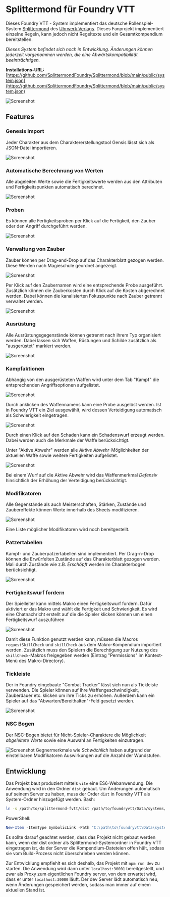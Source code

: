 # Splittermond für Foundry VTT

Dieses Foundry VTT - System implementiert das deutsche Rollenspiel-System [Splittermond](https://splittermond.de/) des [Uhrwerk Verlags](https://www.uhrwerk-verlag.de/). Dieses Fanprojekt implementiert einzelne Regeln, kann jedoch nicht Regeltexte und ein Gesamtkompendium bereitstellen. 

*Dieses System befindet sich noch in Entwicklung. Änderungen können jederzeit vorgenommen werden, die eine Abwärtskompatibilität beeinträchtigen.*

**Installations-URL:**  [https://github.com/SplittermondFoundry/Splittermond/blob/main/public/system.json](https://github.com/SplittermondFoundry/Splittermond/blob/main/public/system.json)

![Screenshot](public/screenshots/character-sheet-general.png)

## Features
### Genesis Import
Jeder Charakter aus dem Charaktererstellungstool Gensis lässt sich als JSON-Datei importieren.

![Screenshot](public/screenshots/genesis-import.gif)

### Automatische Berechnung von Werten
Alle abgeleiten Werte sowie die Fertigkeitswerte werden aus den Attributen und Fertigkeitspunkten automatisch berechnet.

![Screenshot](public/screenshots/character-sheet-skills.png)

### Proben
Es können alle Fertigkeitsproben per Klick auf die Fertigkeit, den Zauber oder den Angriff durchgeführt werden.

![Screenshot](public/screenshots/standard-check.gif)

### Verwaltung von Zauber
Zauber können per Drag-and-Drop auf das Charakterblatt gezogen werden. Diese Werden nach Magieschule geordnet angezeigt.

![Screenshot](public/screenshots/character-sheet-spells.png)

Per Klick auf den Zaubernamen wird eine entsprechende Probe ausgeführt. Zusätzlich können die Zauberkosten durch Klick auf die Kosten abgerechnet werden. Dabei können die kanalisierten Fokuspunkte nach Zauber getrennt verwaltet werden.

![Screenshot](public/screenshots/spell-check.gif)

### Ausrüstung
Alle Ausrüstungsgegenstände können getrennt nach ihrem Typ organisiert werden. Dabei lassen sich Waffen, Rüstungen und Schilde zusätzlich als "ausgerüstet" markiert werden.

![Screenshot](public/screenshots/character-sheet-inventory.png)

### Kampfaktionen
Abhängig von den ausgerüsteten Waffen wird unter dem Tab "Kampf" die entsprechenden Angriffsoptionen aufgelistet.

![Screenshot](public/screenshots/character-sheet-attack.png)

Durch anklicken des Waffennamens kann eine Probe ausgelöst werden. Ist in Foundry VTT ein Ziel ausgewählt, wird dessen Verteidigung automatisch als Schwierigkeit eingetragen.

![Screenshot](public/screenshots/weapon-check.gif)

Durch einen Klick auf den Schaden kann ein Schadenswurf erzeugt werden. Dabei werden auch die Merkmale der Waffe berücksichtigt.

Unter "Aktive Abwehr" werden alle *Aktive Abwehr*-Möglichkeiten der aktuellen Waffe sowie weitere Fertigkeiten aufgelistet.

![Screenshot](public/screenshots/character-sheet-defense.png)

Bei einem Wurf auf die Aktive Abwehr wird das Waffenmerkmal *Defensiv* hinsichtlich der Erhöhung der Verteidigung berücksichtigt.

### Modifikatoren
Alle Gegenstände als auch Meisterschaften, Stärken, Zustände und Zaubereffekte können Werte innerhalb des Sheets modifizieren.

![Screenshot](public/screenshots/modifier.gif)

Eine Liste möglicher Modifikatoren wird noch bereitgestellt.

### Patzertabellen
Kampf- und Zauberpatzertabellen sind implementiert. Per Drag-n-Drop können die Erwürfelten Zustände auf das Charakterblatt gezogen werden. Mali durch Zustände wie z.B. *Erschöpft* werden im Charakterbogen berücksichtigt.

![Screenshot](public/screenshots/character-sheet-status.png)

### Fertigkeitswurf fordern
Der Spielleiter kann mittels Makro einen Fertigkeitswurf fordern. Dafür aktiviert er das Makro und wählt die Fertigkeit und Schwierigkeit. Es wird eine Chatnachricht erstellt auf die die Spieler klicken können um einen Fertigkeitswurf auszuführen

![Screenshot](public/screenshots/request-skill-check.gif)


Damit diese Funktion genutzt werden kann, müssen die Macros `requestSkillCheck` und `skillCheck` aus dem Makro-Kompendium importiert werden. Zusätzlich muss den Spielern die Berechtigung zur Nutzung des `skillCheck`-Makros freigegeben werden (Eintrag "Permissions" im Kontext-Menü des Makro-Directory).

### Tickleiste
Der in Foundry eingebaute "Combat Tracker" lässt sich nun als Tickleiste verwenden. Die Spieler können auf ihre Waffengeschwindigkeit, Zauberdauer etc. klicken um ihre Ticks zu erhöhen. Außerdem kann ein Spieler auf das "Abwarten/Bereithalten"-Feld gesetzt werden.

![Screenshot](public/screenshots/combat-tracker.gif)

### NSC Bogen
Der NSC-Bogen bietet für Nicht-Spieler-Charaktere die Möglichkeit *abgeleitete Werte* sowie eine Auswahl an Fertigkeiten einzutragen.

![Screenshot](public/screenshots/npc-sheet-general.png)
Gegnermerkmale wie *Schwächlich* haben aufgrund der einstellbaren Modifikatoren Auswirkungen auf die Anzahl der Wundstufen.

## Entwicklung
Das Projekt baut produziert mittels `vite` eine ES6-Webanwendung. Die Anwendung wird in den Ordner `dist` gebaut. Um Änderungen automatisch auf seinem Server zu haben, muss der Order `dist` in Foundry VTT als System-Ordner hinzugefügt werden.
Bash:
```bash
ln -s /path/to/splittermond-fvtt/dist /path/to/foundryvtt/Data/systems/splittermond
```
PowerShell:
```powershell
New-Item -ItemType SymbolicLink -Path "C:\path\to\foundryvtt\Data\systems\splittermond" -Value "C:\path\to\splittermond-fvtt\dist"
```
Es sollte darauf geachtet werden, dass das Projekt nicht gebaut werden kann, wenn der dist ordner als Splittermond-Systemordner in Foundry VTT eingetragen ist,
da der Server die Kompendium-Dateteien offen hält, sodass sie vom Build-Prozess nicht überschrieben werden können.

Zur Entwicklung empfiehlt es sich deshalb, das Projekt mit `npm run dev` zu starten. Die Anwendung wird dann unter `localhost:30001` bereitgestellt,
und zwar als Proxy zum eigentlichen Foundry server, von dem erwartet wird, dass er unter `localhost:30000` läuft. Der dev Server lädt 
automatisch neu, wenn Änderungen gespeichert werden, sodass man immer auf einem aktuellen Stand ist.
